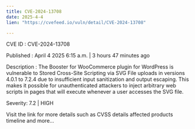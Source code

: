```yaml
---
title: CVE-2024-13708
date: 2025-4-4
lien: "https://cvefeed.io/vuln/detail/CVE-2024-13708"

---
```


CVE ID : CVE-2024-13708

Published :  April 4
2025
6:15 a.m. | 3 hours
47 minutes ago

Description : The Booster for WooCommerce plugin for WordPress is vulnerable to Stored Cross-Site Scripting via SVG File uploads in versions 4.0.1 to 7.2.4 due to insufficient input sanitization and output escaping. This makes it possible for unauthenticated attackers to inject arbitrary web scripts in pages that will execute whenever a user accesses the SVG file.

Severity: 7.2 | HIGH

Visit the link for more details
such as CVSS details
affected products
timeline
and more...
